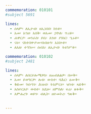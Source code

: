 ```yaml
---
commemoration: 010101
#subject 5691

lines:
  - ሰላም፡ ለኢዮብ፡ ዘኢነበበ፡ ከንቶ።
  - አመ፡ አኀዘ፡ አበቅ፡ ወአመ፡ ኃጕለ፡ ጥሪቶ።
  - ሐዋርያ፡ መንፈስ፡ ይቤ፡ እንዘ፡ ያነክር፡ ኂሩቶ።
  - ናሁ፡ ናስተበቍዖሙ፡በብዙኅ፡ አእኵቶ።
  - ለእለ፡ ተዓገሡ፡ ሰብእ፡ ለኢዮብ፡ ትዕግሥቶ።

commemoration: 010102
#subject 2481

lines: 
  - ሰላም፡ ለበርተሎሜዎስ፡ ዘጠብለልዎ፡ በሠቅ።
  - አመ፡ ይወግርዎ፡ ሎቱ፡ ውስተ፡ ባሕር፡ ዕሙቅ። 
  - ቅድመ፡ ጉቡዓን፡ ሕዝብ፡ ትእምርተ፡ ዝንቱ፡ ጻድቅ። 
  - አስተርአየ፡ ውስተ፡ እዴሁ፡ ዘምስለ፡ ፍሬ፡ ጽፉቅ። 
  - እምሐረገ፡ ወይን፡ ብሊት፡ ዘተመትረ፡ ዓጽቅ።
        
    
---
```

